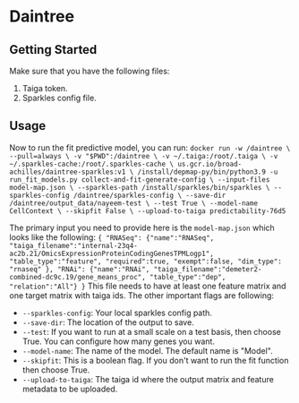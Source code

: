 # Daintree
## Getting Started
Make sure that you have the following files:
1. Taiga token.
2. Sparkles config file.  
## Usage
Now to run the fit predictive model, you can run: 
`docker run -w /daintree \
            --pull=always \
            -v "$PWD":/daintree \
            -v ~/.taiga:/root/.taiga \
            -v ~/.sparkles-cache:/root/.sparkles-cache \
            us.gcr.io/broad-achilles/daintree-sparkles:v1 \
            /install/depmap-py/bin/python3.9 -u run_fit_models.py collect-and-fit-generate-config \
            --input-files model-map.json \
            --sparkles-path /install/sparkles/bin/sparkles \
            --sparkles-config /daintree/sparkles-config \
            --save-dir /daintree/output_data/nayeem-test \
            --test True \
            --model-name CellContext \
            --skipfit False \
            --upload-to-taiga predictability-76d5`

The primary input you need to provide here is the `model-map.json` which looks like the following:
`{
    "RNASeq": {"name":"RNASeq",
                "taiga_filename":"internal-23q4-ac2b.21/OmicsExpressionProteinCodingGenesTPMLogp1",
                "table_type":"feature",
                "required":true,
                "exempt":false,
                "dim_type": "rnaseq"
            },
    "RNAi": {"name":"RNAi",
            "taiga_filename":"demeter2-combined-dc9c.19/gene_means_proc",
            "table_type":"dep",
            "relation":"All"}
    }`
This file needs to have at least one feature matrix and one target matrix with taiga ids. The other important flags are following:

* `--sparkles-config`: Your local sparkles config path.
* `--save-dir`: The location of the output to save.
* `--test`: If you want to run at a small scale on a test basis, then choose True. You can configure how many genes you want.
* `--model-name`: The name of the model. The default name is "Model".
* `--skipfit`: This is a boolean flag. If you don't want to run the fit function then choose True. 
* `--upload-to-taiga`: The taiga id where the output matrix and feature metadata to be uploaded. 

